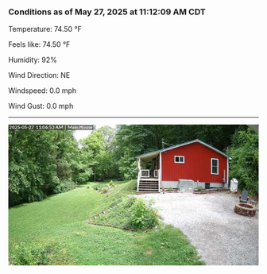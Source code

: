### Conditions as of May 27, 2025 at 11:12:09 AM CDT 

Temperature: 74.50 &deg;F

Feels like: 74.50 &deg;F

Humidity: 92%

Wind Direction: NE

Windspeed: 0.0 mph

Wind Gust: 0.0 mph

---

<img src="./images/latest.jpeg"/>

